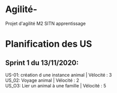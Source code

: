 # Agilité-  
Projet d'agilité M2 SITN apprentissage  

# Planification des US  
## Sprint 1 du 13/11/2020:  
US-01: création d une instance animal | Vélocité : 3  
US_02: Voyage animal | Vélocité : 2  
US_O3: Lier un animal à une famille | Vélocité : 5  
